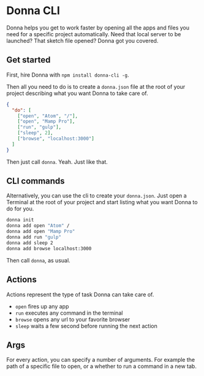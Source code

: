 # Donna CLI

Donna helps you get to work faster by opening all the apps and files you need for a specific project automatically. Need that local server to be launched? That sketch file opened? Donna got you covered.

## Get started

First, hire Donna with `npm install donna-cli -g`.

Then all you need to do is to create a `donna.json` file at the root of your project describing what you want Donna to take care of.

```json
{
  "do": [
    ["open", "Atom", "/"],
    ["open", "Mamp Pro"],
    ["run", "gulp"],
    ["sleep", 2],
    ["browse", "localhost:3000"]
  ]
}
```

Then just call `donna`. Yeah. Just like that.


## CLI commands

Alternatively, you can use the cli to create your `donna.json`. Just open a Terminal at the root of your project and start listing what you want Donna to do for you.

```bash
donna init
donna add open "Atom" /
donna add open "Mamp Pro"
donna add run "gulp"
donna add sleep 2
donna add browse localhost:3000
```
Then call `donna`, as usual.

## Actions

Actions represent the type of task Donna can take care of.
- `open` fires up any app
- `run` executes any command in the terminal
- `browse` opens any url to your favorite browser
- `sleep` waits a few second before running the next action

## Args

For every action, you can specify a number of arguments. For example the path of a specific file to open, or a whether to run a command in a new tab.
